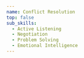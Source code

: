 ```yaml
---
name: Conflict Resolution
top: false
sub_skills:
  - Active Listening
  - Negotiation
  - Problem Solving
  - Emotional Intelligence
---
```

